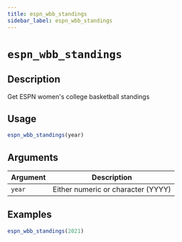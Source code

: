 ```yaml
---
title: espn_wbb_standings
sidebar_label: espn_wbb_standings
---
```


# `espn_wbb_standings`

## Description

Get ESPN women's college basketball standings


## Usage

```r
espn_wbb_standings(year)
```


## Arguments

Argument      |Description
------------- |----------------
`year`     |     Either numeric or character (YYYY)


## Examples

```r
espn_wbb_standings(2021)
```

